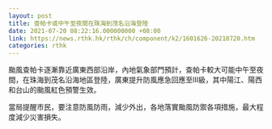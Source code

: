 ```yaml
---
layout: post
title: 查帕卡或中午至夜間在珠海到茂名沿海登陸
date: 2021-07-20 08:22:16.000000000 +08:00
link: https://news.rthk.hk/rthk/ch/component/k2/1601626-20210720.htm
categories: rthk
---
```


颱風查帕卡逐漸靠近廣東西部沿岸，內地氣象部門預計，查帕卡較大可能中午至夜間，在珠海到茂名沿海地區登陸，廣東提升防風應急回應至III級，其中陽江、陽西和台山的颱風紅色預警生效。

當局提醒市民，要注意防風防雨，減少外出，各地落實颱風防禦各項措施，最大程度減少災害損失。
